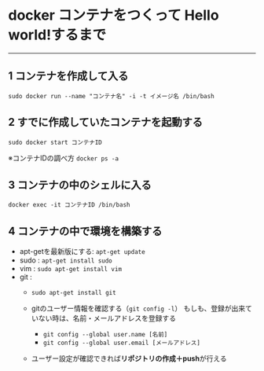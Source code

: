 # docker コンテナをつくって Hello world!するまで
---

## 1 コンテナを作成して入る
`sudo docker run --name "コンテナ名" -i -t イメージ名 /bin/bash  `

## 2 すでに作成していたコンテナを起動する
`sudo docker start コンテナID`

※コンテナIDの調べ方
`docker ps -a`

## 3 コンテナの中のシェルに入る
`docker exec -it コンテナID /bin/bash`
## 4 コンテナの中で環境を構築する
- apt-getを最新版にする: `apt-get update`
- sudo : `apt-get install sudo`
- vim : `sudo apt-get install vim`
- git : 
  - `sudo apt-get install git`

  - gitのユーザー情報を確認する（`git config -l`）
    もしも、登録が出来ていない時は、名前・メールアドレスを登録する
    - `git config --global user.name [名前]`
    - `git config --global user.email [メールアドレス]`
  - ユーザー設定が確認できれば**リポジトリの作成＋push**が行える
